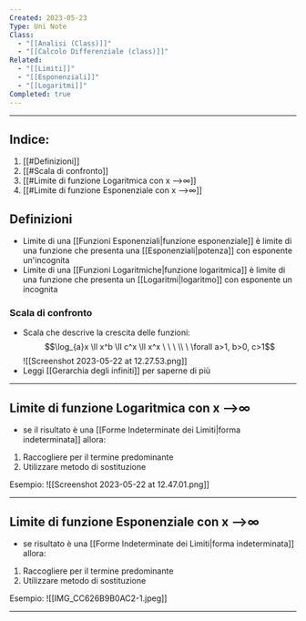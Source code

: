 ```yaml
---
Created: 2023-05-23
Type: Uni Note
Class:
  - "[[Analisi (Class)]]"
  - "[[Calcolo Differenziale (class)]]"
Related:
  - "[[Limiti]]"
  - "[[Esponenziali]]"
  - "[[Logaritmi]]"
Completed: true
---
```

---
## Indice:
1. [[#Definizioni]]
2. [[#Scala di confronto]]
3. [[#Limite di funzione Logaritmica con x -->∞]]
4. [[#Limite di funzione Esponenziale con x -->∞]]

## Definizioni 
- Limite di una [[Funzioni Esponenziali|funzione esponenziale]] è limite di una funzione che presenta una [[Esponenziali|potenza]] con esponente un'incognita
- Limite di una [[Funzioni Logaritmiche|funzione logaritmica]] è limite di una funzione che presenta un [[Logaritmi|logaritmo]] con esponente un incognita

### Scala di confronto
- Scala che descrive la crescita delle funzioni: $$\log_{a}x \ll x^b \ll c^x \ll x^x \ \ \ \\ \ \forall a>1, b>0, c>1$$![[Screenshot 2023-05-22 at 12.27.53.png]]
- Leggi [[Gerarchia degli infiniti]] per saperne di più

---
## Limite di funzione Logaritmica con x -->∞
- se il risultato è una [[Forme Indeterminate dei Limiti|forma indeterminata]] allora:

1. Raccogliere per il termine predominante 
2. Utilizzare metodo di sostituzione

Esempio: ![[Screenshot 2023-05-22 at 12.47.01.png]]

---
## Limite di funzione Esponenziale con x -->∞
- se risultato è una [[Forme Indeterminate dei Limiti|forma indeterminata]] allora:

1. Raccogliere per il termine predominante 
2. Utilizzare metodo di sostituzione

Esempio: ![[IMG_CC626B9B0AC2-1.jpeg]]

---